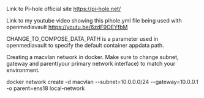 Link to Pi-hole official site https://pi-hole.net/

Link to my youtube video showing this pihole.yml file being used with openmediavault https://youtu.be/6zdF9OEYfbM

CHANGE_TO_COMPOSE_DATA_PATH is a parameter used in openmediavault to specify the default container appdata path.

Creating a macvlan network in docker. Make sure to change subnet, gateway and parent(your primary network interface) to match your environment. 

docker network create -d macvlan --subnet=10.0.0.0/24 --gateway=10.0.0.1 -o parent=ens18 local-network
